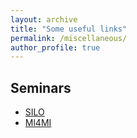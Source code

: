 ```yaml
---
layout: archive
title: "Some useful links"
permalink: /miscellaneous/
author_profile: true
---
```


<!-- {% if author.googlescholar %}
  You can also find my articles on <u><a href="{{author.googlescholar}}">my Google Scholar profile</a>.</u>
{% endif %}

{% include base_path %}

{% for post in site.publications reversed %}
  {% include archive-single.html %}
{% endfor %} -->

## Seminars
- [SILO](http://silo.ece.wisc.edu/web/content/seminars)
- [Ml4MI](https://www.radiology.wisc.edu/research/medical-imaging-machine-learning-initiative/)

